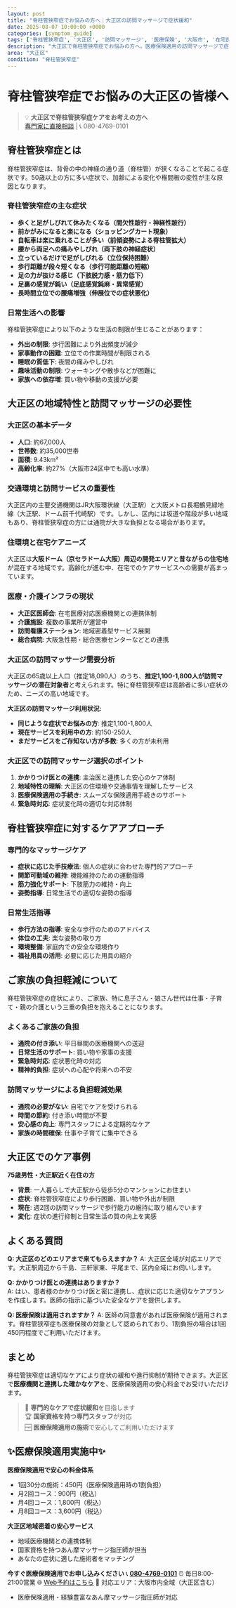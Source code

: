 ```yaml
---
layout: post
title: "脊柱管狭窄症でお悩みの方へ｜大正区の訪問マッサージで症状緩和"
date: 2025-08-07 10:00:00 +0000
categories: [symptom_guide]
tags: ['脊柱管狭窄症', '大正区', '訪問マッサージ', '医療保険', '大阪市', '在宅医療']
description: "大正区で脊柱管狭窄症でお悩みの方へ。医療保険適用の訪問マッサージで症状緩和をサポート。間欠性跛行の症状にも対応。"
area: "大正区"
condition: "脊柱管狭窄症"
---
```


# 脊柱管狭窄症でお悩みの大正区の皆様へ

> 💡 **大正区で脊柱管狭窄症ケアをお考えの方へ**  
> [専門家に直接相談](https://peraichi.com/landing_pages/view/himawari-massage/) | 📞 080-4769-0101

## 脊柱管狭窄症とは

脊柱管狭窄症は、背骨の中の神経の通り道（脊柱管）が狭くなることで起こる症状です。50歳以上の方に多い症状で、加齢による変化や椎間板の変性が主な原因となります。

### 脊柱管狭窄症の主な症状

- **歩くと足がしびれて休みたくなる（間欠性跛行・神経性跛行）**
- **前かがみになると楽になる（ショッピングカート現象）**
- **自転車は楽に乗れることが多い（前傾姿勢による脊柱管拡大）**
- **腰から両足への痛みやしびれ（両下肢の神経症状）**
- **立っているだけで足がしびれる（立位保持困難）**
- **歩行距離が段々短くなる（歩行可能距離の短縮）**
- **足の力が抜ける感じ（下肢脱力感・筋力低下）**
- **足裏の感覚が鈍い（足底感覚鈍麻・異常感覚）**
- **長時間立位での腰痛増強（伸展位での症状悪化）**

### 日常生活への影響

脊柱管狭窄症により以下のような生活の制限が生じることがあります：

- **外出の制限**: 歩行困難により外出頻度が減少
- **家事動作の困難**: 立位での作業時間が制限される
- **睡眠の質低下**: 夜間の痛みやしびれ
- **趣味活動の制限**: ウォーキングや散歩などが困難に
- **家族への依存増**: 買い物や移動の支援が必要

## 大正区の地域特性と訪問マッサージの必要性

### 大正区の基本データ
- **人口**: 約67,000人
- **世帯数**: 約35,000世帯
- **面積**: 9.43km²
- **高齢化率**: 約27%（大阪市24区中でも高い水準）

### 交通環境と訪問サービスの重要性
大正区内の主要交通機関はJR大阪環状線（大正駅）と大阪メトロ長堀鶴見緑地線（大正駅、ドーム前千代崎駅）です。しかし、区内には坂道や階段が多い地域もあり、脊柱管狭窄症の方には通院が大きな負担となる場合があります。

### 住環境と在宅ケアニーズ
大正区は**大阪ドーム（京セラドーム大阪）周辺の開発エリア**と**昔ながらの住宅地**が混在する地域です。高齢化が進む中、在宅でのケアサービスへの需要が高まっています。

### 医療・介護インフラの現状
- **大正区医師会**: 在宅医療対応医療機関との連携体制
- **介護施設**: 複数の事業所が運営中
- **訪問看護ステーション**: 地域密着型サービス展開
- **総合病院**: 大阪急性期・総合医療センターなどとの連携

### 大正区の訪問マッサージ需要分析
大正区の65歳以上人口（推定18,090人）のうち、**推定1,100-1,800人が訪問マッサージの潜在対象者**と考えられます。特に脊柱管狭窄症は高齢者に多い症状のため、ニーズの高い地域です。

**大正区の訪問マッサージ利用状況:**
- **同じような症状でお悩みの方**: 推定1,100-1,800人
- **現在サービスを利用中の方**: 約150-250人  
- **まだサービスをご存知ない方が多数**: 多くの方が未利用

### 大正区での訪問マッサージ選択のポイント
1. **かかりつけ医との連携**: 主治医と連携した安心のケア体制
2. **地域特性の理解**: 大正区の住環境や交通事情を理解したサービス
3. **医療保険適用の手続き**: スムーズな保険適用手続きのサポート
4. **緊急時対応**: 症状変化時の適切な対応体制

## 脊柱管狭窄症に対するケアアプローチ

### 専門的なマッサージケア
- **症状に応じた手技療法**: 個人の症状に合わせた専門的アプローチ
- **関節可動域の維持**: 機能維持のための運動指導
- **筋力強化サポート**: 下肢筋力の維持・向上
- **姿勢指導**: 日常生活での適切な姿勢の指導

### 日常生活指導
- **歩行方法の指導**: 安全な歩行のためのアドバイス
- **体位の工夫**: 楽な姿勢の取り方
- **環境整備**: 家庭内での安全な環境作り
- **福祉用具の活用**: 必要に応じた用具の紹介

## ご家族の負担軽減について

脊柱管狭窄症の症状により、ご家族、特に息子さん・娘さん世代は仕事・子育て・親の介護という三重の負担を抱えることになります。

### よくあるご家族の負担
- **通院の付き添い**: 平日昼間の医療機関への送迎
- **日常生活のサポート**: 買い物や家事の支援
- **緊急時対応**: 症状悪化時の対応
- **精神的負担**: 症状への心配や将来への不安

### 訪問マッサージによる負担軽減効果
- **通院の必要がない**: 自宅でケアを受けられる
- **時間の節約**: 付き添い時間が不要
- **安心感の向上**: 専門スタッフによる定期的なケア
- **家族の時間確保**: 仕事や子育てに集中できる

## 大正区でのケア事例

**75歳男性・大正駅近く在住の方**
- **背景**: 一人暮らしで大正駅から徒歩5分のマンションにお住まい
- **症状**: 脊柱管狭窄症により歩行困難、買い物や外出が制限
- **現在**: 週2回の訪問マッサージで歩行能力の維持に取り組んでいます
- **変化**: 症状の進行抑制と日常生活の質の向上を実感

## よくある質問

**Q: 大正区のどのエリアまで来てもらえますか？**
A: 大正区全域が対応エリアです。大正駅周辺から千島、三軒家東、平尾まで、区内全域にお伺いします。

**Q: かかりつけ医との連携はありますか？**  
A: はい、患者様のかかりつけ医と密に連携し、症状に応じた適切なケアプランを作成します。医師の指示に基づいた安全なケアを提供します。

**Q: 医療保険は適用されますか？**
A: 医師の同意書があれば医療保険が適用されます。脊柱管狭窄症も医療保険の対象として認められており、1割負担の場合は1回450円程度でご利用いただけます。

## まとめ

脊柱管狭窄症は適切なケアにより症状の緩和や進行抑制が期待できます。大正区で**医療機関と連携した確かなケア**を、医療保険適用の安心料金でお受けいただけます。

> 💪 **専門的なケアで症状緩和**を目指します  
> 🏆 **国家資格を持つ専門スタッフ**が対応  
> 🆓 **医療保険適用の施術**で安心してご利用いただけます

## ✨医療保険適用実施中✨

**医療保険適用で安心の料金体系**
- 1回30分の施術：450円（医療保険適用時の1割負担）
- 月2回コース：900円（税込）
- 月4回コース：1,800円（税込）
- 月8回コース：3,600円（税込）

**大正区地域密着の安心サービス**
- 地域医療機関との連携体制
- 国家資格を持つあん摩マッサージ指圧師が担当
- あなたの症状に適した施術者をマッチング

**今すぐ医療保険適用でお申し込みください**
📞 **[080-4769-0101](tel:080-4769-0101)**
⏰ 毎日8:00-21:00営業
🌐 [Web予約はこちら](https://peraichi.com/landing_pages/view/himawari-massage/)
📍 対応エリア：大阪市内全域（大正区含む）
- 医療保険適用・経験豊富なあん摩マッサージ指圧師が対応